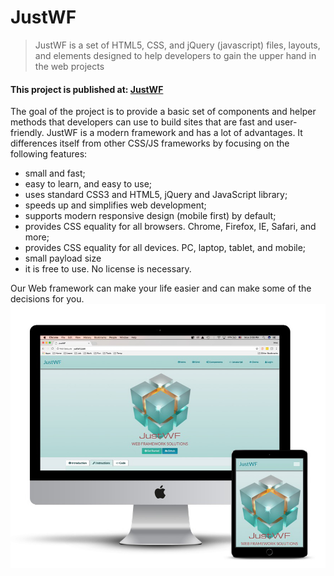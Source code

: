 # JustWF
> JustWF is a set of HTML5, CSS, and jQuery (javascript) files, layouts, and elements designed to help developers to gain the upper hand in the web projects


#### This project is published at: [JustWF](https://irinaserova.github.io/JustWF/)


The goal of the project is to provide a basic set of components and helper methods that developers can use to build sites that are fast and user-friendly. JustWF is a modern framework and has a lot of  advantages. It  differences itself from other CSS/JS frameworks by focusing on the following features:
- small and fast;
- easy to learn, and easy to use;
- uses standard CSS3 and HTML5, jQuery and JavaScript library;
- speeds up and simplifies web development;
- supports modern responsive design (mobile first) by default;
- provides CSS equality for all browsers. Chrome, Firefox, IE, Safari, and more;
- provides CSS equality for all devices. PC, laptop, tablet, and mobile;
- small payload size
-  it is free to use. No license is necessary.

Our Web framework can make your life easier and can make some of the decisions for you.  
![picture](images/jf.jpg)
